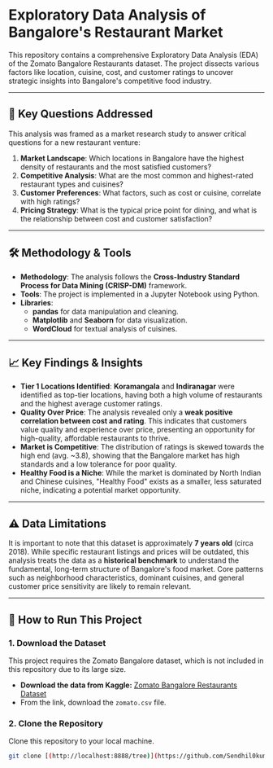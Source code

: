 # Exploratory Data Analysis of Bangalore's Restaurant Market

This repository contains a comprehensive Exploratory Data Analysis (EDA) of the Zomato Bangalore Restaurants dataset. The project dissects various factors like location, cuisine, cost, and customer ratings to uncover strategic insights into Bangalore's competitive food industry.

---

## 🎯 Key Questions Addressed

This analysis was framed as a market research study to answer critical questions for a new restaurant venture:
1.  **Market Landscape**: Which locations in Bangalore have the highest density of restaurants and the most satisfied customers?
2.  **Competitive Analysis**: What are the most common and highest-rated restaurant types and cuisines?
3.  **Customer Preferences**: What factors, such as cost or cuisine, correlate with high ratings?
4.  **Pricing Strategy**: What is the typical price point for dining, and what is the relationship between cost and customer satisfaction?

---

## 🛠️ Methodology & Tools

* **Methodology**: The analysis follows the **Cross-Industry Standard Process for Data Mining (CRISP-DM)** framework.
* **Tools**: The project is implemented in a Jupyter Notebook using Python.
* **Libraries**:
    * **pandas** for data manipulation and cleaning.
    * **Matplotlib** and **Seaborn** for data visualization.
    * **WordCloud** for textual analysis of cuisines.

---

## 📈 Key Findings & Insights

* **Tier 1 Locations Identified**: **Koramangala** and **Indiranagar** were identified as top-tier locations, having both a high volume of restaurants and the highest average customer ratings.
* **Quality Over Price**: The analysis revealed only a **weak positive correlation between cost and rating**. This indicates that customers value quality and experience over price, presenting an opportunity for high-quality, affordable restaurants to thrive.
* **Market is Competitive**: The distribution of ratings is skewed towards the high end (avg. ~3.8), showing that the Bangalore market has high standards and a low tolerance for poor quality.
* **Healthy Food is a Niche**: While the market is dominated by North Indian and Chinese cuisines, "Healthy Food" exists as a smaller, less saturated niche, indicating a potential market opportunity.

---

## ⚠️ Data Limitations

It is important to note that this dataset is approximately **7 years old** (circa 2018). While specific restaurant listings and prices will be outdated, this analysis treats the data as a **historical benchmark** to understand the fundamental, long-term structure of Bangalore's food market. Core patterns such as neighborhood characteristics, dominant cuisines, and general customer price sensitivity are likely to remain relevant.

---

## 🚀 How to Run This Project

### 1. Download the Dataset
This project requires the Zomato Bangalore dataset, which is not included in this repository due to its large size.

* **Download the data from Kaggle:** [Zomato Bangalore Restaurants Dataset](https://www.kaggle.com/datasets/himanshupoddar/zomato-bangalore-restaurants)
* From the link, download the `zomato.csv` file.

### 2. Clone the Repository
Clone this repository to your local machine.
```bash
git clone [(http://localhost:8888/tree)](https://github.com/Sendhil0kumar/Bangalore-Restaurant-Analysis.git)
